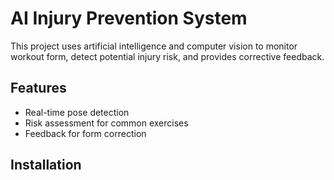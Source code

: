 # AI Injury Prevention System
This project uses artificial intelligence and computer vision to monitor workout form, detect potential injury risk, and provides corrective feedback.

## Features
- Real-time pose detection
- Risk assessment for common exercises
- Feedback for form correction

## Installation
